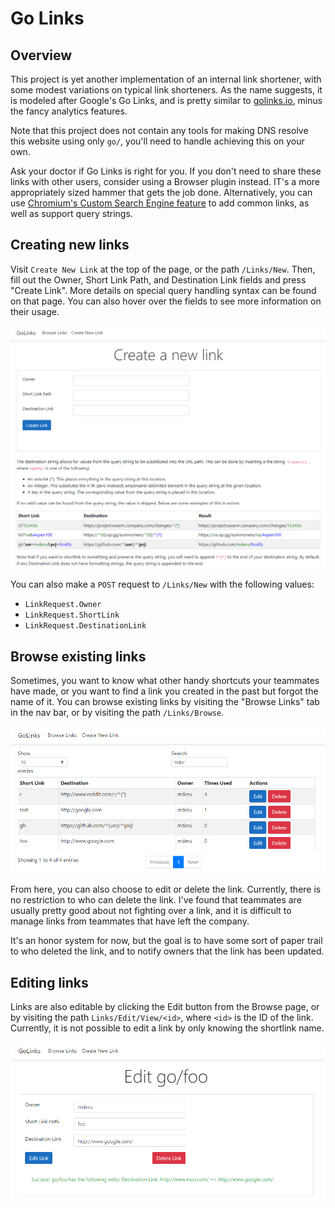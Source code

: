 # Go Links

## Overview

This project is yet another implementation of an internal link shortener, with
some modest variations on typical link shorteners. As the name suggests, it is
modeled after Google's Go Links, and is pretty similar to
[golinks.io](golinks.io), minus the fancy analytics features.

Note that this project does not contain any tools for making DNS resolve this
website using only `go/`, you'll need to handle achieving this on your own.

Ask your doctor if Go Links is right for you. If you don't need to share these
links with other users, consider using a Browser plugin instead. IT's a more
appropriately sized hammer that gets the job done. Alternatively, you can use
[Chromium's Custom Search Engine feature](https://www.groovypost.com/howto/add-custom-search-engine-chrome/)
to add common links, as well as support query strings.

## Creating new links

Visit `Create New Link` at the top of the page, or the path `/Links/New`. Then,
fill out the Owner, Short Link Path, and Destination Link fields and press
"Create Link". More details on special query handling syntax can be found on
that page. You can also hover over the fields to see more information on their
usage.

![Create New Link](./docs/res/create_new_link.png)

You can also make a `POST` request to `/Links/New` with the following values:

* `LinkRequest.Owner`
* `LinkRequest.ShortLink`
* `LinkRequest.DestinationLink`

## Browse existing links

Sometimes, you want to know what other handy shortcuts your teammates have
made, or you want to find a link you created in the past but forgot the name
of it. You can browse existing links by visiting the "Browse Links" tab in
the nav bar, or by visiting the path `/Links/Browse`.

![Browse links](./docs/res/browse_links.png)

From here, you can also choose to edit or delete the link. Currently, there
is no restriction to who can delete the link. I've found that teammates are
usually pretty good about not fighting over a link, and it is difficult to
manage links from teammates that have left the company.

It's an honor system for now, but the goal is to have some sort of paper trail
to who deleted the link, and to notify owners that the link has been updated.

## Editing links

Links are also editable by clicking the Edit button from the Browse page, or by
visiting the path `Links/Edit/View/<id>`, where `<id>` is the ID of the link.
Currently, it is not possible to edit a link by only knowing the shortlink
name.

![Create New Link](./docs/res/edit_link.png)
